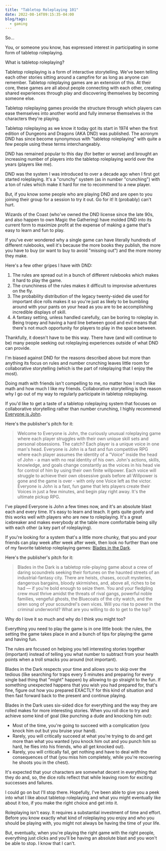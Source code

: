 ```yaml
---
title: "Tabletop Roleplaying 101"
date: 2022-08-14T09:15:35-04:00
blog/tags:
  - gaming
---
```


So...

You, or someone you know, has expressed interest in participating in some form of tabletop roleplaying.

What is tabletop roleplaying?

Tabletop roleplaying is a form of interactive storytelling. We've been telling each other stories sitting around a campfire for as long as anyone can remember. Tabletop roleplaying games are an extension of this. At their core, these games are all about people connecting with each other, creating shared experiences through play and discovering themselves by becoming someone else.

Tabletop roleplaying games provide the structure through which players can ease themselves into another world and fully immerse themselves in the characters they're playing.

Tabletop roleplaying as we know it today got its start in 1974 when the first edition of Dungeons and Dragons (AKA DND) was published. The acronym DND has since become synonymous with "tabletop roleplaying" with quite a few people using these terms interchangeably.

DND has remained popular to this day (for better or worse) and brought an increasing number of players into the tabletop roleplaying world over the years (players like me).

DND was the system I was introduced to over a decade ago when I first got started roleplaying. It's a "crunchy" system (as in number "crunching") with a ton of rules which make it hard for me to recommend to a new player.

But, if you know some people who are playing DND and are open to you joining their group for a session to try it out. Go for it! It (probably) can't hurt.

Wizards of the Coast (who've owned the DND license since the late 90s, and also happen to own Magic the Gathering) have molded DND into its current form to maximize profit at the expense of making a game that's easy to learn and fun to play.

If you've ever wondered why a single game can have literally hundreds of different rulebooks, well it's because the more books they publish, the more you have to buy (or want to buy to avoid "missing out") and the more money they make.

Here's a few other gripes I have with DND:

1. The rules are spread out in a bunch of different rulebooks which makes it hard to play the game.
2. The crunchiness of the rules makes it difficult to improvise adventures on the fly.
3. The probability distribution of the legacy twenty-sided die used for important dice rolls makes it so you're just as likely to be bumbling around with your pants on your head as you are to be accomplishing incredible displays of skill.
4. A fantasy setting, unless handled carefully, can be boring to roleplay in. Being tropey and having a hard line between good and evil means that there's not much opportunity for players to play in the space between.

Thankfully, it doesn't have to be this way. There have (and will continue to be) many people seeking out roleplaying experiences outside of what DND can provide.

I'm biased against DND for the reasons described above but more than anything its focus on rules and number crunching leaves little room for collaborative storytelling (which is the part of roleplaying that I enjoy the most).

Doing math with friends isn't compelling to me, no matter how I much like math and how much I like my friends. Collaborative storytelling is the reason why I go out of my way to regularly participate in tabletop roleplaying.

If you'd like to get a taste of a tabletop roleplaying system that focuses on collaborative storytelling rather than number crunching, I highly recommend [Everyone is John](https://www.drivethrurpg.com/product/271276/Everyone-is-John).

Here's the publisher's pitch for it:

> Welcome to Everyone is John, the curiously unusual roleplaying game where each player struggles with their own unique skill sets and personal obsessions. The catch? Each player is a unique voice in one man's head. Everyone is John is a fast and fun competitive RPG where each player assumes the identity of a "Voice" inside the head of John - a man with no real identity of his own. John's actions, skills, knowledge, and goals change constantly as the voices in his head vie for control of him by using their own finite willpower. Each voice will struggle to achieve their own obsessive goals before all Willpower is gone and the game is over - with only one Voice left as the victor. Everyone is John is a fast, fun game that lets players create their Voices in just a few minutes, and begin play right away. It's the ultimate pickup RPG.

I've played Everyone is John a few times now, and it's an absolute blast each and every time. It's easy to learn and teach. It gets quite goofy and this works well with players who are new to roleplaying. It's a great icebreaker and makes everybody at the table more comfortable being silly with each other (a key part of roleplaying).

If you're looking for a system that's a little more chunky, that you and your friends can play week after week after week, then look no further than one of my favorite tabletop roleplaying games: [Blades in the Dark](https://bladesinthedark.com/greetings-scoundrel).

Here's the publisher's pitch for it:

> Blades in the Dark is a tabletop role-playing game about a crew of daring scoundrels seeking their fortunes on the haunted streets of an industrial-fantasy city. There are heists, chases, occult mysteries, dangerous bargains, bloody skirmishes, and, above all, riches to be had — if you're bold enough to seize them. You and your fledgling crew must thrive amidst the threats of rival gangs, powerful noble families, vengeful ghosts, the Bluecoats of the city watch, and the siren song of your scoundrel's own vices. Will you rise to power in the criminal underworld? What are you willing to do to get to the top?

Why do I love it so much and why do I think you might too?

Everything you need to play the game is in one little book: the rules, the setting the game takes place in and a bunch of tips for playing the game and having fun.

The rules are focused on helping you tell interesting stories together (important) instead of telling you what number to subtract from your health points when a troll smacks you around (not important).

Blades in the Dark respects your time and allows you to skip over the tedious (like searching for traps every 5 minutes and preparing for every single bad thing that "might" happen) by allowing to go straight to the fun. If something unexpected happens that you wish you had prepared for, that's fine, figure out how you prepared EXACTLY for this kind of situation and then fast forward back to the present and continue playing.

Blades in the Dark uses six-sided dice for everything and the way they are rolled makes for more interesting stories. When you roll dice to try and achieve some kind of goal (like punching a dude and knocking him out):

- Most of the time, you're going to succeed with a complication (you knock him out but you bruise your hand).
- Rarely, you will critically succeed at what you're trying to do and get more than what you wanted (you knock him out and you punch him so hard, he flies into his friends, who all get knocked out).
- Rarely, you will critically fail, get nothing and have to deal with the consequences of that (you miss him completely, while you're recovering he shoots you in the chest).

It's expected that your characters are somewhat decent in everything that they do and, so, the dice rolls reflect that while leaving room for exciting successes and failures.

I could go on but I'll stop there. Hopefully, I've been able to give you a peek into what I like about tabletop roleplaying and what you might eventually like about it too, if you make the right choice and get into it.

Roleplaying isn't easy. It requires a substantial investment of time and effort. Before you know exactly what kind of roleplaying you enjoy and who you should be playing with, you might not always be having the time of your life.

But, eventually, when you're playing the right game with the right people, everything just clicks and you'll be having an absolute blast and you won't be able to stop. I know that I can't.
